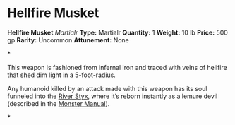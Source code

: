 # Hellfire Musket

**Hellfire Musket**
_Martialr_
**Type:** Martialr
**Quantity:** 1
**Weight:** 10 lb
**Price:** 500 gp
**Rarity:** Uncommon
**Attunement:** None

*<p>This weapon is fashioned from infernal iron and traced with veins of hellfire that shed dim light in a 5-foot-radius.

Any humanoid killed by an attack made with this weapon has its soul funneled into the <a href="https://www.dndbeyond.com/sources/bgdia/avernus#RiverStyx">River Styx</a>, where it’s reborn instantly as a lemure devil (described in the <a href="https://www.dndbeyond.com/sources/mm">Monster Manual</a>).</p>*